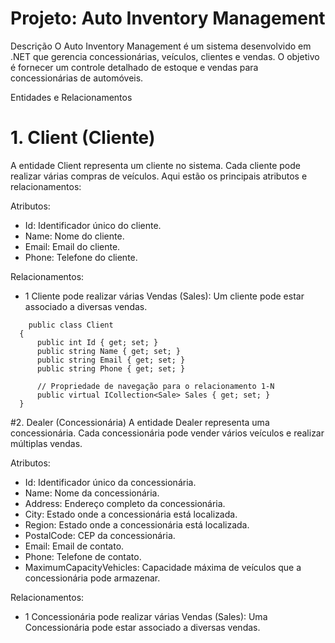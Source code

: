 # Projeto: Auto Inventory Management
Descrição
O Auto Inventory Management é um sistema desenvolvido em .NET que gerencia concessionárias, veículos, clientes e vendas. O objetivo é fornecer um controle detalhado de estoque e vendas para concessionárias de automóveis.

Entidades e Relacionamentos
# 1. Client (Cliente)
A entidade Client representa um cliente no sistema. Cada cliente pode realizar várias compras de veículos. Aqui estão os principais atributos e relacionamentos:

Atributos:

- Id: Identificador único do cliente.
- Name: Nome do cliente.
- Email: Email do cliente.
- Phone: Telefone do cliente.

Relacionamentos:
 - 1 Cliente pode realizar várias Vendas (Sales): Um cliente pode estar associado a diversas vendas.

```
    public class Client
  {
      public int Id { get; set; }
      public string Name { get; set; }
      public string Email { get; set; }
      public string Phone { get; set; }
      
      // Propriedade de navegação para o relacionamento 1-N
      public virtual ICollection<Sale> Sales { get; set; }
  }
```

#2. Dealer (Concessionária)
A entidade Dealer representa uma concessionária. Cada concessionária pode vender vários veículos e realizar múltiplas vendas.

Atributos:

- Id: Identificador único da concessionária.
- Name: Nome da concessionária.
- Address:  Endereço completo da concessionária.
- City:  Estado onde a concessionária está localizada.
- Region: Estado onde a concessionária está localizada.
- PostalCode:  CEP da concessionária.
- Email:  Email de contato.
- Phone:  Telefone de contato.
- MaximumCapacityVehicles:  Capacidade máxima de veículos que a concessionária pode armazenar.

Relacionamentos:
 - 1 Concessionária pode realizar várias Vendas (Sales): Uma Concessionária pode estar associado a diversas vendas.


